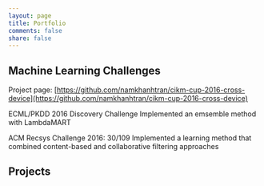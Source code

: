 ```yaml
---
layout: page
title: Portfolio
comments: false
share: false
---
```


## Machine Learning Challenges

Project page: [https://github.com/namkhanhtran/cikm-cup-2016-cross-device](https://github.com/namkhanhtran/cikm-cup-2016-cross-device)


ECML/PKDD 2016 Discovery Challenge
Implemented an emsemble method with LambdaMART

ACM Recsys Challenge 2016: 30/109
Implemented a learning method that combined content-based and collaborative filtering approaches

## Projects




